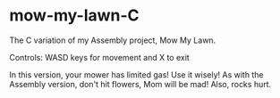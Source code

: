# mow-my-lawn-C
The C variation of my Assembly project, Mow My Lawn.

Controls: WASD keys for movement and X to exit

In this version, your mower has limited gas! Use it wisely!
As with the Assembly version, don't hit flowers, Mom will be mad! Also, rocks hurt.
